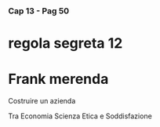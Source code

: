 ### Cap 13 - Pag 50

# regola segreta 12

# Frank merenda
Costruire un azienda 

Tra Economia Scienza Etica e Soddisfazione
<!--stackedit_data:
eyJoaXN0b3J5IjpbNzc5NTEwOTEzXX0=
-->